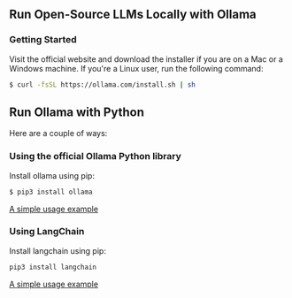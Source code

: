 ## Run Open-Source LLMs Locally with Ollama

### Getting Started

Visit the official website and download the installer if you are on a Mac or a Windows machine. If you're a Linux user, run the following command:

```sh
$ curl -fsSL https://ollama.com/install.sh | sh
```

## Run Ollama with Python

Here are a couple of ways:

### Using the official Ollama Python library

Install ollama using pip:

```sh
$ pip3 install ollama
```

[A simple usage example](https://github.com/balapriyac/python-projects/blob/main/ollama-tutorial/main.py)

### Using LangChain

Install langchain using pip:

```sh
pip3 install langchain
```

[A simple usage example](https://github.com/balapriyac/python-projects/blob/main/ollama-tutorial/main1.py)
